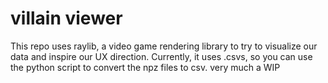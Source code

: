 # villain viewer

This repo uses raylib, a video game rendering library to try to visualize our data and inspire our UX direction. Currently, it uses .csvs, so you can use the python script to convert the npz files to csv. very much a WIP
